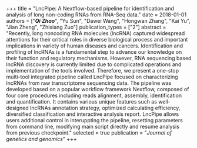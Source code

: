 +++
title = "LncPipe: A Nextflow-based pipeline for identification and analysis of long non-coding RNAs from RNA-Seq data."
date = 2018-01-01
authors = ["***Qi Zhao***", "Yu Sun", "Dawei Wang", "Hongwan Zhang", "Kai Yu", "Jian Zheng", "Zhixiang Zuo"]
publication_types = ["2"]
abstract = "Recently, long noncoding RNA molecules (lncRNA) captured widespread attentions for their critical roles in diverse biological process and important implications in variety of human diseases and cancers. Identification and profiling of lncRNAs is a fundamental step to advance our knowledge on their function and regulatory mechanisms. However, RNA sequencing based lncRNA discovery is currently limited due to complicated operations and implementation of the tools involved. Therefore, we present a one-stop multi-tool integrated pipeline called LncPipe focused on characterizing lncRNAs from raw transcriptome sequencing data. The pipeline was developed based on a popular workflow framework Nextflow, composed of four core procedures including reads alignment, assembly, identification and quantification. It contains various unique features such as well-designed lncRNAs annotation strategy, optimized calculating efficiency, diversified classification and interactive analysis report. LncPipe allows users additional control in interuppting the pipeline, resetting parameters from command line, modifying main script directly and resume analysis from previous checkpoint."
selected = true
publication = "*Journal of genetics and genomics*"
+++

